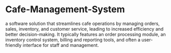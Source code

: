 # Cafe-Management-System
a software solution that streamlines cafe operations by managing orders, sales, inventory, and customer service, leading to increased efficiency and better decision-making. It typically features an order processing module, an inventory control system, billing and reporting tools, and often a user-friendly interface for staff and management.
